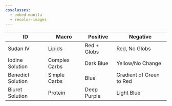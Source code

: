```yaml
---
cssclasses:
  - embed-manila
  - recolor-images
---
```


| ID                | Macro         | Positive    | Negative                 |
| ----------------- | ------------- | ----------- | ------------------------ |
| Sudan IV          | Lipids        | Red + Globs | Red, No Globs            |
| Iodine Solution   | Complex Carbs | Dark Blue   | Yellow/No Change         |
| Benedict Solution | Simple Carbs  | Blue        | Gradient of Green to Red |
| Biuret Solution   | Protein       | Deep Purple | Light Blue               |
